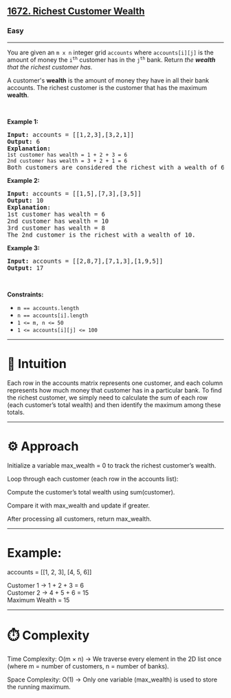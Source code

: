<h2><a href="https://leetcode.com/problems/richest-customer-wealth">1672. Richest Customer Wealth</a></h2><h3>Easy</h3><hr><p>You are given an <code>m x n</code> integer grid <code>accounts</code> where <code>accounts[i][j]</code> is the amount of money the <code>i​​​​​<sup>​​​​​​th</sup>​​​​</code> customer has in the <code>j​​​​​<sup>​​​​​​th</sup></code>​​​​ bank. Return<em> the <strong>wealth</strong> that the richest customer has.</em></p>

<p>A customer&#39;s <strong>wealth</strong> is the amount of money they have in all their bank accounts. The richest customer is the customer that has the maximum <strong>wealth</strong>.</p>

<p>&nbsp;</p>
<p><strong class="example">Example 1:</strong></p>

<pre>
<strong>Input:</strong> accounts = [[1,2,3],[3,2,1]]
<strong>Output:</strong> 6
<strong>Explanation</strong><strong>:</strong>
<code>1st customer has wealth = 1 + 2 + 3 = 6
</code><code>2nd customer has wealth = 3 + 2 + 1 = 6
</code>Both customers are considered the richest with a wealth of 6 each, so return 6.
</pre>

<p><strong class="example">Example 2:</strong></p>

<pre>
<strong>Input:</strong> accounts = [[1,5],[7,3],[3,5]]
<strong>Output:</strong> 10
<strong>Explanation</strong>: 
1st customer has wealth = 6
2nd customer has wealth = 10 
3rd customer has wealth = 8
The 2nd customer is the richest with a wealth of 10.</pre>

<p><strong class="example">Example 3:</strong></p>

<pre>
<strong>Input:</strong> accounts = [[2,8,7],[7,1,3],[1,9,5]]
<strong>Output:</strong> 17
</pre>

<p>&nbsp;</p>
<p><strong>Constraints:</strong></p>

<ul>
	<li><code>m ==&nbsp;accounts.length</code></li>
	<li><code>n ==&nbsp;accounts[i].length</code></li>
	<li><code>1 &lt;= m, n &lt;= 50</code></li>
	<li><code>1 &lt;= accounts[i][j] &lt;= 100</code></li>
</ul>


---
# 🧠 Intuition

Each row in the accounts matrix represents one customer, and each column represents how much money that customer has in a particular bank.
To find the richest customer, we simply need to calculate the sum of each row (each customer’s total wealth) and then identify the maximum among these totals.

---

# ⚙️ Approach

Initialize a variable max_wealth = 0 to track the richest customer’s wealth.

Loop through each customer (each row in the accounts list):

Compute the customer’s total wealth using sum(customer).

Compare it with max_wealth and update if greater.

After processing all customers, return max_wealth.

---

# Example:

accounts = [[1, 2, 3], [4, 5, 6]]

Customer 1 → 1 + 2 + 3 = 6  
Customer 2 → 4 + 5 + 6 = 15  
Maximum Wealth = 15

---

# ⏱️ Complexity

Time Complexity: O(m × n) → We traverse every element in the 2D list once
(where m = number of customers, n = number of banks).

Space Complexity: O(1) → Only one variable (max_wealth) is used to store the running maximum.
